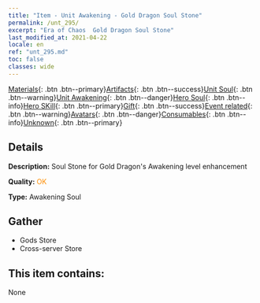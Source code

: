```yaml
---
title: "Item - Unit Awakening - Gold Dragon Soul Stone"
permalink: /unt_295/
excerpt: "Era of Chaos  Gold Dragon Soul Stone"
last_modified_at: 2021-04-22
locale: en
ref: "unt_295.md"
toc: false
classes: wide
---
```

 [Materials](/Items/){: .btn .btn--primary}[Artifacts](/Items/Artifacts/){: .btn .btn--success}[Unit Soul](/Items/UnitSoul/){: .btn .btn--warning}[Unit Awakening](/Items/UnitAwakening/){: .btn .btn--danger}[Hero Soul](/Items/HeroSoul/){: .btn .btn--info}[Hero SKill](/Items/HeroSkill/){: .btn .btn--primary}[Gift](/Items/Gift/){: .btn .btn--success}[Event related](/Items/Events/){: .btn .btn--warning}[Avatars](/Items/Avatars/){: .btn .btn--danger}[Consumables](/Items/Consumables/){: .btn .btn--info}[Unknown](/Items/Unknown/){: .btn .btn--primary}

## Details
 **Description:** Soul Stone for Gold Dragon's Awakening level enhancement

 **Quality:** <span style="color: #FF8C00">OK</span>

 **Type:** Awakening Soul

## Gather

*    Gods Store 
*    Cross-server Store 

## This item contains:

  None


